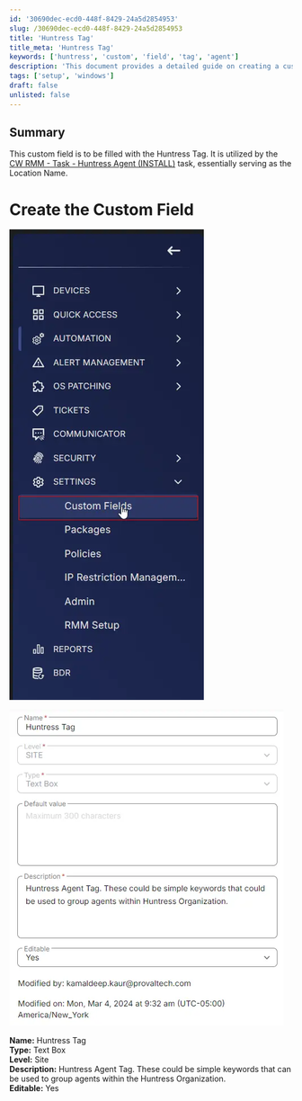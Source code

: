 ```yaml
---
id: '30690dec-ecd0-448f-8429-24a5d2854953'
slug: /30690dec-ecd0-448f-8429-24a5d2854953
title: 'Huntress Tag'
title_meta: 'Huntress Tag'
keywords: ['huntress', 'custom', 'field', 'tag', 'agent']
description: 'This document provides a detailed guide on creating a custom field for the Huntress Tag, which is used in the CW RMM task for Huntress Agent installation. It includes step-by-step instructions and visual aids to assist in the setup process.'
tags: ['setup', 'windows']
draft: false
unlisted: false
---
```


## Summary

This custom field is to be filled with the Huntress Tag. It is utilized by the [CW RMM - Task - Huntress Agent (INSTALL)](/docs/e1f40d15-13f1-465e-9870-653927ad0434) task, essentially serving as the Location Name.

# Create the Custom Field

![Image](../../../static/img/docs/30690dec-ecd0-448f-8429-24a5d2854953/image_1.webp)

![Image](../../../static/img/docs/30690dec-ecd0-448f-8429-24a5d2854953/image_2.webp)

**Name:** Huntress Tag  
**Type:** Text Box  
**Level:** Site  
**Description:** Huntress Agent Tag. These could be simple keywords that can be used to group agents within the Huntress Organization.  
**Editable:** Yes  